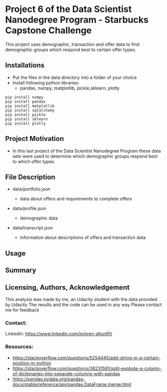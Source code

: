 # Project 6 of the Data Scientist Nanodegree Program - Starbucks Capstone Challenge
This project uses demographic, transaction and offer data to find demographic groups which respond best to certain offer types.

## Installations
- Put the files in the data directory into a folder of your choice  
- Install following python libraries:  
    - pandas, numpy, matplotlib, pickle,sklearn, plotly 
  
`pip install numpy`  
`pip install pandas`  
`pip install matplotlib`  
`pip install sqlalchemy`  
`pip install pickle`  
`pip install sklearn`  
`pip install plotly` 

## Project Motivation
- In this last project of the Data Scientist Nanodegree Program these data sets were used to determine which demographic groups respond best to which offer types.

## File Description  
- data/portfolio.json  
  - data about offers and requirements to complete offers  


- data/profile.json  
  - demographic data

- data/transcript.json  
  - information about descriptions of offers and transaction data 

## Usage


## Summary


## Licensing, Authors, Acknowledgement
This analysis was made by me, an Udacity student with the data provided by Udacity
The results and the code can be used in any way
Please contact me for feedback

### Contact:
LinkedIn: https://www.linkedin.com/in/eren-altun91/

### Resources:
- https://stackoverflow.com/questions/5254445/add-string-in-a-certain-position-in-python  
- https://stackoverflow.com/questions/38231591/split-explode-a-column-of-dictionaries-into-separate-columns-with-pandas  
- https://pandas.pydata.org/pandas-docs/stable/reference/api/pandas.DataFrame.merge.html  
